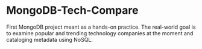 # MongoDB-Tech-Compare
First MongoDB project meant as a hands-on practice. The real-world goal is to examine popular and trending technology companies at the moment and cataloging metadata using NoSQL. 
